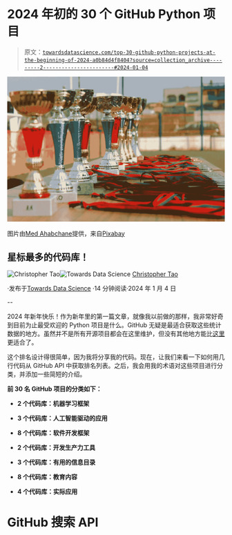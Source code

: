 # 2024 年初的 30 个 GitHub Python 项目

> 原文：[`towardsdatascience.com/top-30-github-python-projects-at-the-beginning-of-2024-a0b84d4f8404?source=collection_archive---------2-----------------------#2024-01-04`](https://towardsdatascience.com/top-30-github-python-projects-at-the-beginning-of-2024-a0b84d4f8404?source=collection_archive---------2-----------------------#2024-01-04)

![](img/c590b667e7fb29721bf92a9886294f86.png)

图片由[Med Ahabchane](https://pixabay.com/users/simedblack-5480894/?utm_source=link-attribution&utm_medium=referral&utm_campaign=image&utm_content=4167069)提供，来自[Pixabay](https://pixabay.com//?utm_source=link-attribution&utm_medium=referral&utm_campaign=image&utm_content=4167069)

## 星标最多的代码库！

[](https://christophertao.medium.com/?source=post_page---byline--a0b84d4f8404--------------------------------)![Christopher Tao](https://christophertao.medium.com/?source=post_page---byline--a0b84d4f8404--------------------------------)[](https://towardsdatascience.com/?source=post_page---byline--a0b84d4f8404--------------------------------)![Towards Data Science](https://towardsdatascience.com/?source=post_page---byline--a0b84d4f8404--------------------------------) [Christopher Tao](https://christophertao.medium.com/?source=post_page---byline--a0b84d4f8404--------------------------------)

·发布于[Towards Data Science](https://towardsdatascience.com/?source=post_page---byline--a0b84d4f8404--------------------------------) ·14 分钟阅读·2024 年 1 月 4 日

--

2024 年新年快乐！作为新年里的第一篇文章，就像我以前做的那样，我非常好奇到目前为止最受欢迎的 Python 项目是什么。GitHub 无疑是最适合获取这些统计数据的地方。虽然并不是所有开源项目都会在这里维护，但没有其他地方能比[这里](https://github.com/)更适合了。

这个排名设计得很简单，因为我将分享我的代码。现在，让我们来看一下如何用几行代码从 GitHub API 中获取排名列表。之后，我会用我的术语对这些项目进行分类，并添加一些简短的介绍。

**前 30 名 GitHub 项目的分类如下：**

+   **2 个代码库：机器学习框架**

+   **3 个代码库：人工智能驱动的应用**

+   **8 个代码库：软件开发框架**

+   **2 个代码库：开发生产力工具**

+   **3 个代码库：有用的信息目录**

+   **8 个代码库：教育内容**

+   **4 个代码库：实际应用**

# GitHub 搜索 API
